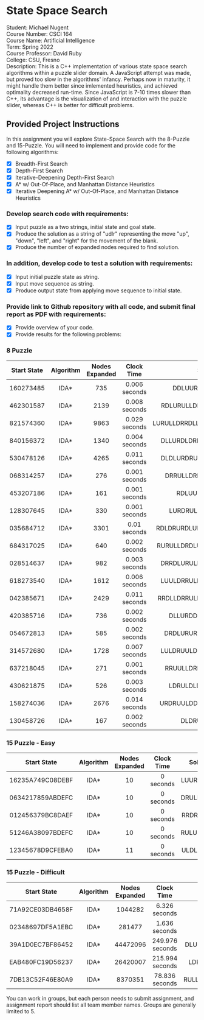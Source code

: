 # State Space Search
Student: Michael Nugent    
Course Number: CSCI 164    
Course Name: Artificial Intelligence    
Term: Spring 2022    
Course Professor: David Ruby    
College: CSU, Fresno    
Description: This is a C++ implementation of various state space search algorithms within a puzzle slider domain.  A JavaScript attempt was made, but proved too slow in the algorithms' infancy.  Perhaps now in maturity, it might handle them better since imlemented heuristics, and achieved optimality decreased run-time. Since JavaScript is 7-10 times slower than C++, its advantage is the visualization of and interaction with the puzzle slider, whereas C++ is better for difficult problems.    
    
## Provided Project Instructions
In this assignment you will explore State-Space Search with the 8-Puzzle and 15-Puzzle.  You will need to implement and provide code for the following algorithms:

- [x] Breadth-First Search    
- [x] Depth-First Search    
- [x] Iterative-Deepening Depth-First Search    
- [x] A* w/ Out-Of-Place, and Manhattan Distance Heuristics    
- [x] Iterative Deepening A* w/ Out-Of-Place, and Manhattan Distance Heuristics    

### Develop search code with requirements:

- [x] Input puzzle as a two strings, initial state and goal state.    
- [x] Produce the solution as a string of "udlr" representing the move "up", "down", "left", and "right" for the movement of the blank.    
- [x] Produce the number of expanded nodes required to find solution.    

### In addition, develop code to test a solution with requirements:

- [x] Input initial puzzle state as string.
- [x] Input move sequence as string.
- [x] Produce output state from applying move sequence to initial state.

### Provide link to Github repository with all code, and submit final report as PDF with requirements:

- [x] Provide overview of your code.
- [x] Provide results for the following problems:

### 8 Puzzle
Start State | Algorithm | Nodes Expanded | Clock Time | Solution | Solution Length
:-:|:-:|:-:|:-:|:-:|:-:
160273485|IDA*|735|0.006 seconds|DDLUURDLLDRRUULDRD|18
462301587|IDA*|2139|0.008 seconds|RDLURULLDRDLURULDRRULDDR|24
821574360|IDA*|9863|0.029 seconds|LURULLDRRDLLURDRULULDDRUURDD|28
840156372|IDA*|1340|0.004 seconds|DLLURDLDRRULLURDDRUULDDR|24
530478126|IDA*|4265|0.011 seconds|DLDLURDRUULLDRDRULULDDRR|24
068314257|IDA*|276|0.001 seconds|DRRULLDRDLURDRUULDLDRR|22
453207186|IDA*|161|0.001 seconds|RDLUULDDRUULDRDR|16
128307645|IDA*|330|0.001 seconds|LURDRULLDRDLURRDLURD|20
035684712|IDA*|3301|0.01 seconds|RDLDRURDLULDRUULDDRURULDRD|26
684317025|IDA*|640|0.002 seconds|RURULLDRDLURRULLDRDRUULDDR|26
028514637|IDA*|982|0.003 seconds|DRRDLURULLDRDLURRDLUURDD|24
618273540|IDA*|1612|0.006 seconds|LUULDRRULDDRUULLDRDLURDR|24
042385671|IDA*|2429|0.011 seconds|RRDLLDRRULLURRDLDLURULDDRR|26
420385716|IDA*|736|0.002 seconds|DLLURDDLURRULLDDRURD|20
054672813|IDA*|585|0.002 seconds|DRDLURURDDLUULDRURDLDR|22
314572680|IDA*|1728|0.007 seconds|LULDRUULDRURDLULDRURDLDR|24
637218045|IDA*|271|0.001 seconds|RRUULLDRRDLUULDDRRULDR|22
430621875|IDA*|526|0.003 seconds|LDRULDLDRULURRDDLURD|20
158274036|IDA*|2676|0.014 seconds|URDRUULDDRULDLURDRUULDRD|24
130458726|IDA*|167|0.002 seconds|DLDRUULDRDLURD|14

### 15 Puzzle - Easy     
Start State | Algorithm | Nodes Expanded | Clock Time | Solution | Solution Length
:-:|:-:|:-:|:-:|:-:|:-: 
16235A749C08DEBF|IDA*|10|0 seconds|LUURRDDLDR|10
0634217859ABDEFC|IDA*|10|0 seconds|DRULDDRRRD|10
012456379BC8DAEF|IDA*|10|0 seconds|RRDRDLLDRR|10
51246A38097BDEFC|IDA*|10|0 seconds|RULURRDDRD|10
12345678D9CFEBA0|IDA*|11|0 seconds|ULDLLURRDR|10

### 15 Puzzle - Difficult    
Start State | Algorithm | Nodes Expanded | Clock Time | Solution | Solution Length
:-:|:-:|:-:|:-:|:-:|:-:
71A92CE03DB4658F|IDA*|1044282|6.326 seconds|LLLDDRURURDLDRULLULURRRDDLUULDDRUULDLDDRURULLDRRRD|50
02348697DF5A1EBC|IDA*|281477|1.636 seconds|RDDRDLULDRUURDLULDDRRURULLULDDRRRULDRD|38
39A1D0EC7BF86452|IDA*|44472096|249.976 seconds|DLUURRRDDLLDRRULULDDRUULURDLLURDDDLUURDDRUURULLDDRRULDDR|56
EAB480FC19D56237|IDA*|26420007|215.994 seconds|LDRRUULLDDRDRURULLDRULDDLUURURDDLDRRUULDLUURDDDLUURDRD|54
7DB13C52F46E80A9|IDA*|8370351|78.836 seconds|RULLDRRRULLUULDRRURDDLLLURDDRRULULULDRURRDLLLURRDLDDLURDRR|58

You can work in groups, but each person needs to submit assignment, and assignment report should list all team member names.  Groups are generally limited to 5.
